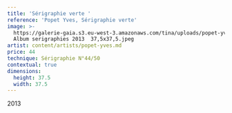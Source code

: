 ```yaml
---
title: 'Sérigraphie verte '
reference: 'Popet Yves, Sérigraphie verte'
image: >-
  https://galerie-gaia.s3.eu-west-3.amazonaws.com/tina/uploads/popet-yves/galerie-gaia-popet-yves-44 
  Album serigraphies 2013  37,5x37,5.jpeg
artist: content/artists/popet-yves.md
price: 44
technique: Sérigraphie N°44/50
contextual: true
dimensions:
  height: 37.5
  width: 37.5
---
```


2013
